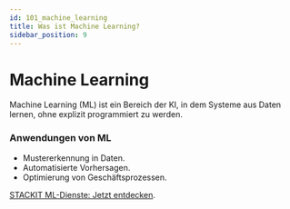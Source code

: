 ```yaml
---
id: 101_machine_learning
title: Was ist Machine Learning?
sidebar_position: 9
---
```


# Machine Learning

Machine Learning (ML) ist ein Bereich der KI, in dem Systeme aus Daten lernen, ohne explizit programmiert zu werden.

### Anwendungen von ML
- Mustererkennung in Daten.
- Automatisierte Vorhersagen.
- Optimierung von Geschäftsprozessen.

[STACKIT ML-Dienste: Jetzt entdecken](https://stackit.de/ml).
